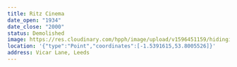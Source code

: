 ```yaml
---
title: Ritz Cinema
date_open: "1934"
date_close: "2000"
status: Demolished
image: https://res.cloudinary.com/hpph/image/upload/v1596451159/hidinginplainsight/ritzcinema.svg
location: '{"type":"Point","coordinates":[-1.5391615,53.8005526]}'
address: Vicar Lane, Leeds
---
```

